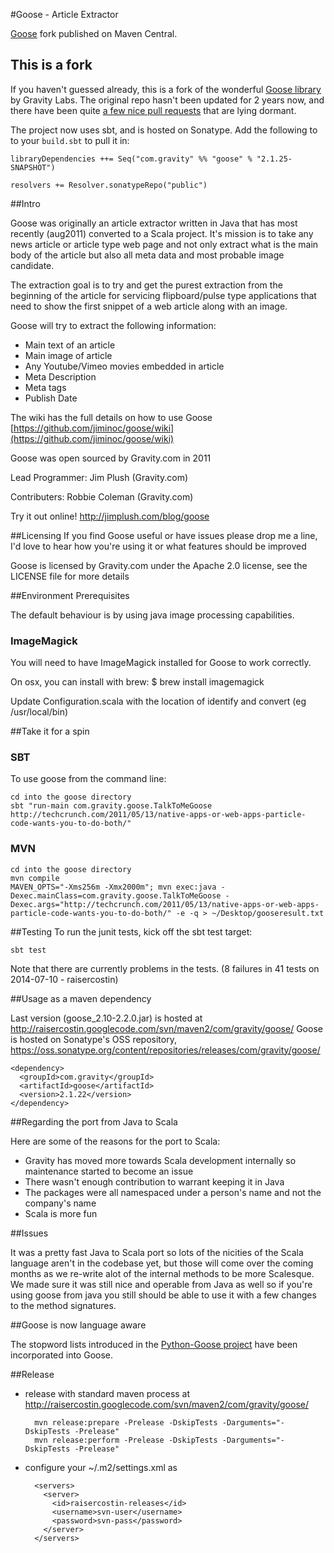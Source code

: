 #Goose - Article Extractor

[Goose](https://github.com/GravityLabs/goose) fork published on Maven Central.

## This is a fork

If you haven't guessed already, this is a fork of the wonderful [Goose library](http://github.com/GravityLabs/goose) by Gravity Labs. The original repo hasn't been updated for 2 years now, and there have been quite [a few nice pull requests](https://github.com/GravityLabs/goose/pulls) that are lying dormant.

The project now uses sbt, and is hosted on Sonatype. Add the following to to your `build.sbt` to pull it in:

```
libraryDependencies ++= Seq("com.gravity" %% "goose" % "2.1.25-SNAPSHOT")

resolvers += Resolver.sonatypeRepo("public")
```

##Intro

Goose was originally an article extractor written in Java that has most recently (aug2011) converted to a Scala project. It's mission is to take any news article or article type web page and not only extract what is the main body of the article but also all meta data and most probable image candidate.

The extraction goal is to try and get the purest extraction from the beginning of the article for servicing flipboard/pulse type applications that need to show the first snippet of a web article along with an image.

Goose will try to extract the following information:

 - Main text of an article
 - Main image of article
 - Any Youtube/Vimeo movies embedded in article
 - Meta Description
 - Meta tags
 - Publish Date


The wiki has the full details on how to use Goose [https://github.com/jiminoc/goose/wiki](https://github.com/jiminoc/goose/wiki)

Goose was open sourced by Gravity.com in 2011

Lead Programmer: Jim Plush (Gravity.com)

Contributers: Robbie Coleman (Gravity.com)


Try it out online!
http://jimplush.com/blog/goose


##Licensing
If you find Goose useful or have issues please drop me a line, I'd love to hear how you're using it or what features should be improved

Goose is licensed by Gravity.com under the Apache 2.0 license, see the LICENSE file for more details

##Environment Prerequisites

The default behaviour is by using java image processing capabilities.

### ImageMagick

You will need to have ImageMagick installed for Goose to work correctly.

On osx, you can install with brew:
        $ brew install imagemagick

Update Configuration.scala with the location of identify and convert (eg /usr/local/bin)

##Take it for a spin

### SBT
To use goose from the command line:

    cd into the goose directory
    sbt "run-main com.gravity.goose.TalkToMeGoose http://techcrunch.com/2011/05/13/native-apps-or-web-apps-particle-code-wants-you-to-do-both/"

### MVN
    cd into the goose directory
    mvn compile
    MAVEN_OPTS="-Xms256m -Xmx2000m"; mvn exec:java -Dexec.mainClass=com.gravity.goose.TalkToMeGoose -Dexec.args="http://techcrunch.com/2011/05/13/native-apps-or-web-apps-particle-code-wants-you-to-do-both/" -e -q > ~/Desktop/gooseresult.txt


##Testing
To run the junit tests, kick off the sbt test target:

    sbt test

Note that there are currently problems in the tests. (8 failures in 41 tests on 2014-07-10 - raisercostin)

##Usage as a maven dependency

Last version (goose_2.10-2.2.0.jar) is hosted at http://raisercostin.googlecode.com/svn/maven2/com/gravity/goose/
Goose is hosted on Sonatype's OSS repository, https://oss.sonatype.org/content/repositories/releases/com/gravity/goose/

    <dependency>
      <groupId>com.gravity</groupId>
      <artifactId>goose</artifactId>
      <version>2.1.22</version>
    </dependency>

##Regarding the port from Java to Scala

Here are some of the reasons for the port to Scala:

 - Gravity has moved more towards Scala development internally so maintenance started to become an issue
 - There wasn't enough contribution to warrant keeping it in Java
 - The packages were all namespaced under a person's name and not the company's name
 - Scala is more fun


##Issues

It was a pretty fast Java to Scala port so lots of the nicities of the Scala language aren't in the codebase yet, but those will come over the coming months as we re-write alot of the internal methods to be more Scalesque.
We made sure it was still nice and operable from Java as well so if you're using goose from java you still should be able to use it with a few changes to the method signatures.


##Goose is now language aware

The stopword lists introduced in the [Python-Goose project](https://github.com/grangier/python-goose) have been incorporated
into Goose.

##Release
- release with standard maven process at http://raisercostin.googlecode.com/svn/maven2/com/gravity/goose/

	    mvn release:prepare -Prelease -DskipTests -Darguments="-DskipTests -Prelease"
		mvn release:perform -Prelease -DskipTests -Darguments="-DskipTests -Prelease"

- configure your ~/.m2/settings.xml as

		<servers>
		  <server>
			<id>raisercostin-releases</id>
			<username>svn-user</username>
			<password>svn-pass</password>
		  </server>
		</servers>